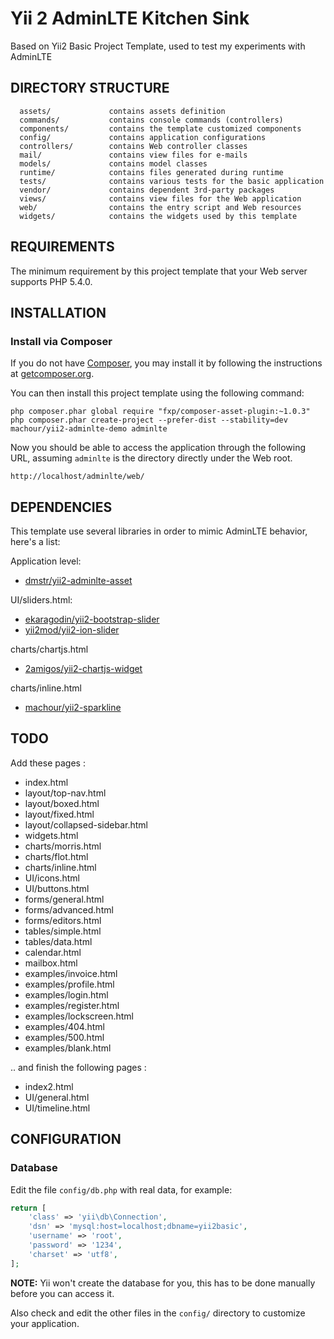 Yii 2 AdminLTE Kitchen Sink
===========================

Based on Yii2 Basic Project Template, used to test my experiments with AdminLTE

DIRECTORY STRUCTURE
-------------------

      assets/             contains assets definition
      commands/           contains console commands (controllers)
      components/         contains the template customized components
      config/             contains application configurations
      controllers/        contains Web controller classes
      mail/               contains view files for e-mails
      models/             contains model classes
      runtime/            contains files generated during runtime
      tests/              contains various tests for the basic application
      vendor/             contains dependent 3rd-party packages
      views/              contains view files for the Web application
      web/                contains the entry script and Web resources
      widgets/            contains the widgets used by this template


REQUIREMENTS
------------

The minimum requirement by this project template that your Web server supports PHP 5.4.0.


INSTALLATION
------------

### Install via Composer

If you do not have [Composer](http://getcomposer.org/), you may install it by following the instructions
at [getcomposer.org](http://getcomposer.org/doc/00-intro.md#installation-nix).

You can then install this project template using the following command:

~~~
php composer.phar global require "fxp/composer-asset-plugin:~1.0.3"
php composer.phar create-project --prefer-dist --stability=dev machour/yii2-adminlte-demo adminlte
~~~

Now you should be able to access the application through the following URL, assuming `adminlte` is the directory
directly under the Web root.

~~~
http://localhost/adminlte/web/
~~~

DEPENDENCIES
------------

This template use several libraries in order to mimic AdminLTE behavior, here's a list:


Application level:

* [dmstr/yii2-adminlte-asset](https://github.com/dmstr/yii2-adminlte-asset)

UI/sliders.html:

* [ekaragodin/yii2-bootstrap-slider](https://github.com/ekaragodin/yii2-bootstrap-slider)
* [yii2mod/yii2-ion-slider](https://github.com/yii2mod/yii2-ion-slider)

charts/chartjs.html

* [2amigos/yii2-chartjs-widget](https://github.com/2amigos/yii2-chartjs-widget)

charts/inline.html

* [machour/yii2-sparkline](https://github.com/machour/yii2-sparkline)


TODO
----

Add these pages :

* index.html
* layout/top-nav.html
* layout/boxed.html
* layout/fixed.html
* layout/collapsed-sidebar.html
* widgets.html
* charts/morris.html
* charts/flot.html
* charts/inline.html
* UI/icons.html
* UI/buttons.html
* forms/general.html
* forms/advanced.html
* forms/editors.html
* tables/simple.html
* tables/data.html
* calendar.html
* mailbox.html
* examples/invoice.html
* examples/profile.html
* examples/login.html
* examples/register.html
* examples/lockscreen.html
* examples/404.html
* examples/500.html
* examples/blank.html

.. and finish the following pages :

* index2.html
* UI/general.html
* UI/timeline.html


CONFIGURATION
-------------

### Database

Edit the file `config/db.php` with real data, for example:

```php
return [
    'class' => 'yii\db\Connection',
    'dsn' => 'mysql:host=localhost;dbname=yii2basic',
    'username' => 'root',
    'password' => '1234',
    'charset' => 'utf8',
];
```

**NOTE:** Yii won't create the database for you, this has to be done manually before you can access it.

Also check and edit the other files in the `config/` directory to customize your application.
